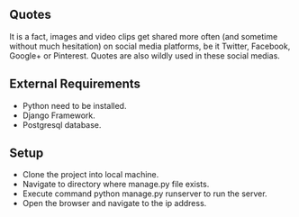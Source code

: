 ## Quotes

It is a fact, images and video clips get shared more often (and sometime without much hesitation) on social media platforms, be it Twitter, Facebook, Google+ or Pinterest. Quotes are also wildly used in these social medias.

## External Requirements
- Python need to be installed.
- Django Framework.
- Postgresql database.

## Setup
- Clone the project into local machine.
- Navigate to directory where manage.py file exists.
- Execute command python manage.py runserver to run the server.
- Open the browser and navigate to the ip address.
